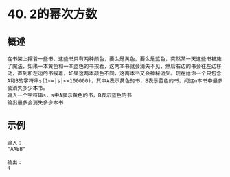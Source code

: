 # 40. 2的幂次方数

## 概述
```text
在书架上摆着一些书，这些书只有两种颜色，要么是黄色，要么是蓝色，突然某一天这些书被施了魔法，如果一本黄色和一本蓝色的书挨着，这两本书就会消失不见，然后右边的书会往左边移动，直到和左边的书挨着，如果这两本颜色不同，这两本书又会神秘消失。现在给你一个只包含A和B的字符串s(1<=|s|<=100000)，其中A表示黄色的书，B表示蓝色的书，问这n本书中最多会消失多少本书。
输入一个字符串s，s中A表示黄色的书，B表示蓝色的书
输出最多会消失多少本书
```

## 示例
```text
输入：
"AABB"

输出：
4
```